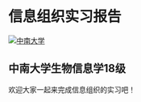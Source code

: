 # 信息组织实习报告
[![中南大学](https://img.shields.io/nuget/v/Microsoft.dotnet-interactive.svg)](https://www.nuget.org/packages/Microsoft.dotnet-interactive)

## 中南大学生物信息学18级
欢迎大家一起来完成信息组织的实习吧！
